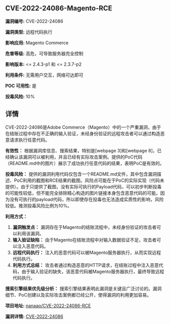 ## CVE-2022-24086-Magento-RCE

**漏洞编号:** CVE-2022-24086

**漏洞类型:** 远程代码执行

**影响应用:** Magento Commerce

**危害等级:** 高危，可导致服务器完全控制

**影响版本:** <= 2.4.3-p1 和 <= 2.3.7-p2

**利用条件:** 无需用户交互，网络可达即可

**POC 可用性:** 是

**投毒风险:** 10%

## 详情

CVE-2022-24086是Adobe Commerce（Magento）中的一个严重漏洞，由于在结账过程中存在不正确的输入验证，未经身份验证的远程攻击者可以通过构造恶意请求执行任意代码。

**有效性：**
根据漏洞库信息、搜索结果，特别是[webpage 3]和[webpage 8]，已经确认该漏洞可以被利用，并且已经有实际攻击案例。提供的PoC代码（README.md中的图片）展示了成功执行任意代码的结果，表明PoC是有效的。

**投毒风险：**
提供的漏洞利用代码仅包含一个README.md文件，其中包含漏洞描述、PoC利用的截图和RCE结果的截图。风险点可能在于PoC的实际实现（代码未提供）。由于只提供了截图，没有实际可执行的Payload代码，可以初步判断投毒的可能性较低，但不能完全排除精心构造的图片链接本身包含恶意代码的可能。因为没有可执行的payload代码，所以即使存在投毒也无法造成实质性的影响，风险较低。推测投毒风险比例为10%。

**利用方式：**
1.  **漏洞触发点：** 漏洞存在于Magento的结账流程中，未经身份验证的攻击者可以利用该漏洞。
2.  **输入验证缺陷：** 由于Magento在结账流程中对输入数据验证不足，攻击者可以注入恶意代码。
3.  **远程代码执行：** 注入的恶意代码可以被Magento服务器执行，从而实现远程代码执行。
4.  **利用方式总结：** 攻击者通过构造恶意的HTTP请求，在结账过程中注入恶意代码，由于输入验证的缺失，该恶意代码被Magento服务器执行，最终导致远程代码执行。

**搜索引擎结果优先级分析：**
搜索引擎结果表明此漏洞是关键且广泛讨论的。漏洞细节、PoC创建以及实际攻击案例都已经公开，使得漏洞的利用更加容易。

**项目地址:** [nanaao/CVE-2022-24086-RCE](https://github.com/nanaao/CVE-2022-24086-RCE)

**漏洞详情:** [CVE-2022-24086](https://nvd.nist.gov/vuln/detail/CVE-2022-24086)